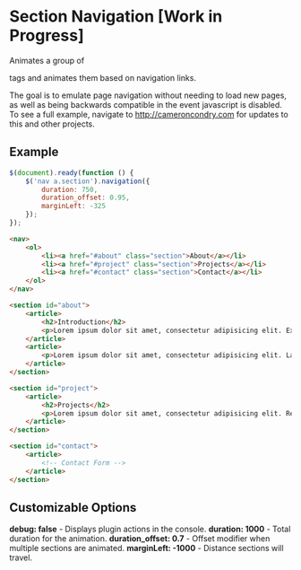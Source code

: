 Section Navigation [Work in Progress]
=======
Animates a group of <section> tags and animates them based on navigation links.

The goal is to emulate page navigation without needing to load new pages, as well as being backwards compatible in the event javascript is disabled. To see a full example, navigate to http://cameroncondry.com for updates to this and other projects.

Example
-------

```js
$(document).ready(function () {
	$('nav a.section').navigation({
		duration: 750,
		duration_offset: 0.95,
		marginLeft: -325
	});
});
```

```html
<nav>
	<ol>
		<li><a href="#about" class="section">About</a></li>
		<li><a href="#project" class="section">Projects</a></li>
		<li><a href="#contact" class="section">Contact</a></li>
	</ol>
</nav>

<section id="about">
	<article>
		<h2>Introduction</h2>
		<p>Lorem ipsum dolor sit amet, consectetur adipisicing elit. Explicabo, neque.</p>
	</article>
	<article>
		<p>Lorem ipsum dolor sit amet, consectetur adipisicing elit. Laborum, officiis dolorum enim nostrum magni possimus.</p>
	</article>
</section>

<section id="project">
	<article>
		<h2>Projects</h2>
		<p>Lorem ipsum dolor sit amet, consectetur adipisicing elit. Repellat, iusto, eveniet velit explicabo optio autem quasi fugiat nam beatae placeat pariatur nobis laboriosam quas debitis corporis in vitae ipsa vel.</p>
	</article>
</section>

<section id="contact">
	<article>
		<!-- Contact Form -->
	</article>
</section>
```
Customizable Options
--------------------

**debug: false** - Displays plugin actions in the console.
**duration: 1000** - Total duration for the animation.
**duration_offset: 0.7** - Offset modifier when multiple sections are animated.
**marginLeft: -1000** - Distance sections will travel.